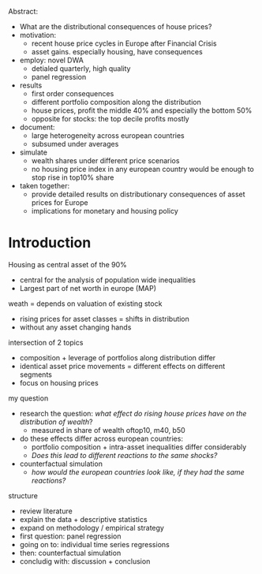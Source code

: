 

Abstract:

- What are the distributional consequences of house prices?
- motivation:
  - recent house price cycles in Europe after Financial Crisis
  - asset gains. especially housing, have consequences
- employ: novel DWA
  - detialed quarterly, high quality
  - panel regression 
- results
  - first order consequences
  - different portfolio composition along the distribution
  - house prices, profit the middle 40% and especially the bottom 50%
  - opposite for stocks: the top decile profits mostly
- document:
  - large heterogeneity across european countries
  - subsumed under averages
- simulate
  - wealth shares under different price scenarios
  - no housing price index in any european country would be enough to stop rise in top10% share
- taken together: 
  - provide detailed results on distributionary consequences of asset prices for Europe
  - implications for monetary and housing policy







# Introduction



Housing as central asset of the 90%

- central for the analysis of population wide inequalities
- Largest part of net worth in europe (MAP)



weath = depends on valuation of existing stock

- rising prices for asset classes = shifts in distribution 
- without any asset changing hands



intersection of 2 topics

- composition + leverage of portfolios along distribution differ
- identical asset price movements = different effects on different segments
- focus on housing prices 





my question 

- research the question: *what effect do rising house prices have on the distribution of wealth*?
  - measured in share of wealth oftop10, m40, b50
- do these effects differ across european countries:
  - portfolio composition + intra-asset inequalities differ considerably
  - *Does this lead to different reactions to the same shocks?*
- counterfactual simulation
  - *how would the european countries look like, if they had the same reactions?*





structure

- review literature
- explain the data + descriptive statistics
- expand on methodology / empirical strategy
- first question: panel regression
- going on to: individual time series regressions
- then: counterfactual simulation
- concludig with: discussion + conclusion



